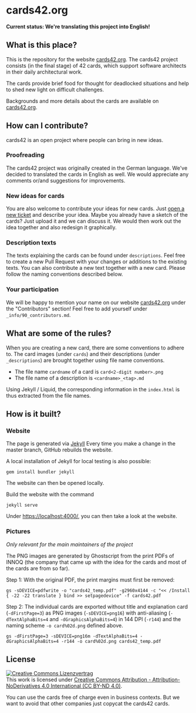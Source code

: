 # cards42.org

**Current status: We're translating this project into English!**

## What is this place?

This is the repository for the website [cards42.org](https://cards42.org). The cards42 project consists (in the final stage) of 42 cards, which support software architects in their daily architectural work.

The cards provide brief food for thought for deadlocked situations and help to shed new light on difficult challenges.

Backgrounds and more details about the cards are available on [cards42.org](https://cards42.org).

## How can I contribute?

cards42 is an open project where people can bring in new ideas.


### Proofreading

The cards42 project was originally created in the German language.
We've decided to translated the cards in English as well.
We would appreciate any comments or/and suggestions for improvements.

### New ideas for cards

You are also welcome to contribute your ideas for new cards.
Just [open a new ticket](https://github.com/innoq/cards42org_en/issues/new) and describe your idea.
Maybe you already have a sketch of the cards?
Just upload it and we can discuss it.
We would then work out the idea together and also redesign it graphically.

### Description texts

The texts explaining the cards can be found under `descriptions`.
Feel free to create a new Pull Request with your changes or additions to the existing texts.
You can also contribute a new text together with a new card.
Please follow the naming conventions described below.


### Your participation

We will be happy to mention your name on our website [cards42.org](https://cards42.org) under the "Contributors" section!
Feel free to add yourself under `_info/90_contributors.md`.

## What are some of the rules?

When you are creating a new card, there are some conventions to adhere to.
The card images (under `cards`) and their descriptions (under `_descriptions`) are brought together using file name conventions.

* The file name `cardname` of a card is `card<2-digit number>.png`
* The file name of a description is `<cardname>_<tag>.md`

Using Jekyll / Liquid, the corresponding information in the `index.html` is thus extracted from the file names.

## How is it built?

### Website

The page is generated via [Jekyll](https://jekyllrb.com/)
Every time you make a change in the master branch, GitHub rebuilds the website.

A local installation of Jekyll for local testing is also possible:

```
gem install bundler jekyll
```

The website can then be opened locally.

Build the website with the command

```
jekyll serve
```

Under <https://localhost:4000/>, you can then take a look at the website.

### Pictures

_Only relevant for the main maintainers of the project_

The PNG images are generated by Ghostscript from the print PDFs of INNOQ (the company that came up with the idea for the cards and most of the cards are from so far).

Step 1: With the original PDF, the print margins must first be removed:

```
gs -sDEVICE=pdfwrite -o "cards42_temp.pdf" -g2960x4144 -c "<< /Install { -22 -22 translate } bind >> setpagedevice" -f cards42.pdf
```

Step 2: The individual cards are exported without title and explanation card (`-dFirstPage=3`) as PNG images (`-sDEVICE=png16`) with anti-aliasing (`-dTextAlphaBits=4` and `-dGraphicsAlphaBits=4`) in 144 DPI (`-r144`) and the naming scheme `-o card%02d.png` defined above.

```
gs -dFirstPage=3 -sDEVICE=png16m -dTextAlphaBits=4 -dGraphicsAlphaBits=4 -r144 -o card%02d.png cards42_temp.pdf
```

## License

<a rel="license" href="http://creativecommons.org/licenses/by-nd/4.0/"><img alt="Creative Commons Lizenzvertrag" style="border-width:0" src="https://i.creativecommons.org/l/by-nd/4.0/88x31.png" /></a><br />This work is licensed under <a rel="license" href="http://creativecommons.org/licenses/by-nd/4.0/">Creative Commons Attribution - Attribution-NoDerivatives 4.0 International (CC BY-ND 4.0)</a>.

You can use the cards free of charge even in business contexts. But we want to avoid that other companies just copycat the cards42 cards.